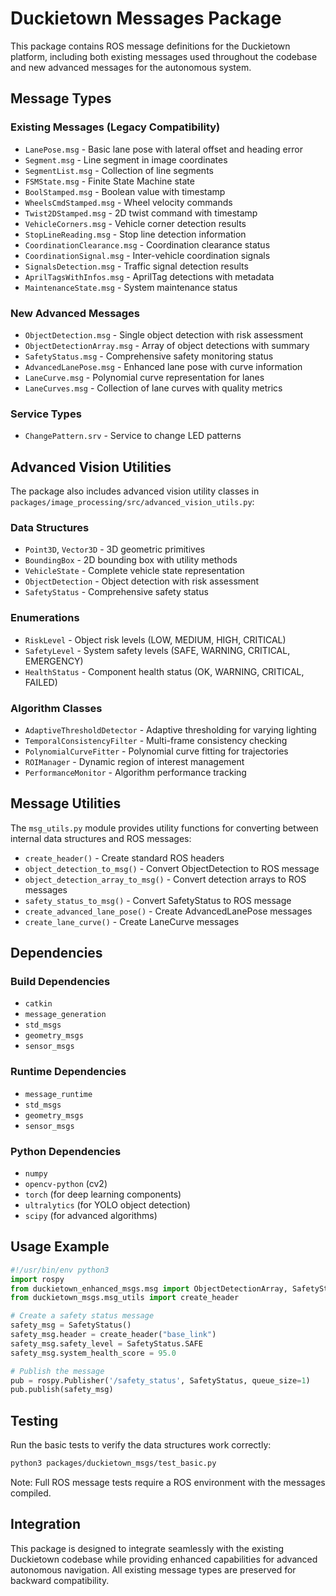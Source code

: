 # Duckietown Messages Package

This package contains ROS message definitions for the Duckietown platform, including both existing messages used throughout the codebase and new advanced messages for the autonomous system.

## Message Types

### Existing Messages (Legacy Compatibility)
- `LanePose.msg` - Basic lane pose with lateral offset and heading error
- `Segment.msg` - Line segment in image coordinates
- `SegmentList.msg` - Collection of line segments
- `FSMState.msg` - Finite State Machine state
- `BoolStamped.msg` - Boolean value with timestamp
- `WheelsCmdStamped.msg` - Wheel velocity commands
- `Twist2DStamped.msg` - 2D twist command with timestamp
- `VehicleCorners.msg` - Vehicle corner detection results
- `StopLineReading.msg` - Stop line detection information
- `CoordinationClearance.msg` - Coordination clearance status
- `CoordinationSignal.msg` - Inter-vehicle coordination signals
- `SignalsDetection.msg` - Traffic signal detection results
- `AprilTagsWithInfos.msg` - AprilTag detections with metadata
- `MaintenanceState.msg` - System maintenance status

### New Advanced Messages
- `ObjectDetection.msg` - Single object detection with risk assessment
- `ObjectDetectionArray.msg` - Array of object detections with summary
- `SafetyStatus.msg` - Comprehensive safety monitoring status
- `AdvancedLanePose.msg` - Enhanced lane pose with curve information
- `LaneCurve.msg` - Polynomial curve representation for lanes
- `LaneCurves.msg` - Collection of lane curves with quality metrics

### Service Types
- `ChangePattern.srv` - Service to change LED patterns

## Advanced Vision Utilities

The package also includes advanced vision utility classes in `packages/image_processing/src/advanced_vision_utils.py`:

### Data Structures
- `Point3D`, `Vector3D` - 3D geometric primitives
- `BoundingBox` - 2D bounding box with utility methods
- `VehicleState` - Complete vehicle state representation
- `ObjectDetection` - Object detection with risk assessment
- `SafetyStatus` - Comprehensive safety status

### Enumerations
- `RiskLevel` - Object risk levels (LOW, MEDIUM, HIGH, CRITICAL)
- `SafetyLevel` - System safety levels (SAFE, WARNING, CRITICAL, EMERGENCY)
- `HealthStatus` - Component health status (OK, WARNING, CRITICAL, FAILED)

### Algorithm Classes
- `AdaptiveThresholdDetector` - Adaptive thresholding for varying lighting
- `TemporalConsistencyFilter` - Multi-frame consistency checking
- `PolynomialCurveFitter` - Polynomial curve fitting for trajectories
- `ROIManager` - Dynamic region of interest management
- `PerformanceMonitor` - Algorithm performance tracking

## Message Utilities

The `msg_utils.py` module provides utility functions for converting between internal data structures and ROS messages:

- `create_header()` - Create standard ROS headers
- `object_detection_to_msg()` - Convert ObjectDetection to ROS message
- `object_detection_array_to_msg()` - Convert detection arrays to ROS messages
- `safety_status_to_msg()` - Convert SafetyStatus to ROS message
- `create_advanced_lane_pose()` - Create AdvancedLanePose messages
- `create_lane_curve()` - Create LaneCurve messages

## Dependencies

### Build Dependencies
- `catkin`
- `message_generation`
- `std_msgs`
- `geometry_msgs`
- `sensor_msgs`

### Runtime Dependencies
- `message_runtime`
- `std_msgs`
- `geometry_msgs`
- `sensor_msgs`

### Python Dependencies
- `numpy`
- `opencv-python` (cv2)
- `torch` (for deep learning components)
- `ultralytics` (for YOLO object detection)
- `scipy` (for advanced algorithms)

## Usage Example

```python
#!/usr/bin/env python3
import rospy
from duckietown_enhanced_msgs.msg import ObjectDetectionArray, SafetyStatus
from duckietown_msgs.msg_utils import create_header

# Create a safety status message
safety_msg = SafetyStatus()
safety_msg.header = create_header("base_link")
safety_msg.safety_level = SafetyStatus.SAFE
safety_msg.system_health_score = 95.0

# Publish the message
pub = rospy.Publisher('/safety_status', SafetyStatus, queue_size=1)
pub.publish(safety_msg)
```

## Testing

Run the basic tests to verify the data structures work correctly:

```bash
python3 packages/duckietown_msgs/test_basic.py
```

Note: Full ROS message tests require a ROS environment with the messages compiled.

## Integration

This package is designed to integrate seamlessly with the existing Duckietown codebase while providing enhanced capabilities for advanced autonomous navigation. All existing message types are preserved for backward compatibility.